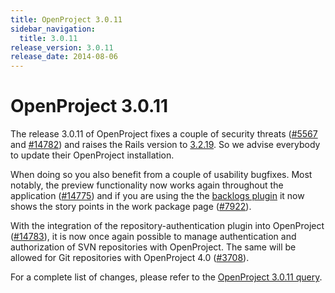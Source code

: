 ```yaml
---
title: OpenProject 3.0.11
sidebar_navigation:
  title: 3.0.11
release_version: 3.0.11
release_date: 2014-08-06
---
```


# OpenProject 3.0.11

The release 3.0.11 of OpenProject fixes a couple of security threats
([#5567](https://community.openproject.org/work_packages/5567 "[security] fixed back url verification (closed)")
and
[#14782](https://community.openproject.org/work_packages/14782 "Disable redirection to a different subdirectory after login (closed)"))
and raises the Rails version to
[3.2.19](https://weblog.rubyonrails.org/2014/7/2/Rails_3_2_19_4_0_7_and_4_1_3_have_been_released/).
So we advise everybody to update their OpenProject installation.

When doing so you also benefit from a couple of usability bugfixes. Most
notably, the preview functionality now works again throughout the
application
([#14775](https://community.openproject.org/work_packages/14775 "Preview not working for new forum messages (closed)"))
and if you are using the the [backlogs
plugin](https://github.com/finnlabs/openproject-backlogs) it now shows
the story points in the work package page
([#7922](https://community.openproject.org/work_packages/7922 "Story Points not visible in WP Show (closed)")).

With the integration of the repository-authentication plugin into
OpenProject
([#14783](https://community.openproject.org/work_packages/14783 "Port whole functionality of openproject-repository_authentication into the core (closed)")),
it is now once again possible to manage authentication and authorization
of SVN repositories with OpenProject. The same will be allowed for Git
repositories with OpenProject 4.0
([#3708](https://community.openproject.org/work_packages/3708 "Release OpenProject 4.0 (closed)")).

For a complete list of changes, please refer to the 
[OpenProject 3.0.11 query](https://community.openproject.org/versions/423).


